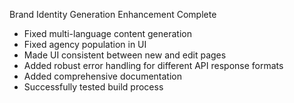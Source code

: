 Brand Identity Generation Enhancement Complete
- Fixed multi-language content generation
- Fixed agency population in UI
- Made UI consistent between new and edit pages
- Added robust error handling for different API response formats
- Added comprehensive documentation
- Successfully tested build process
